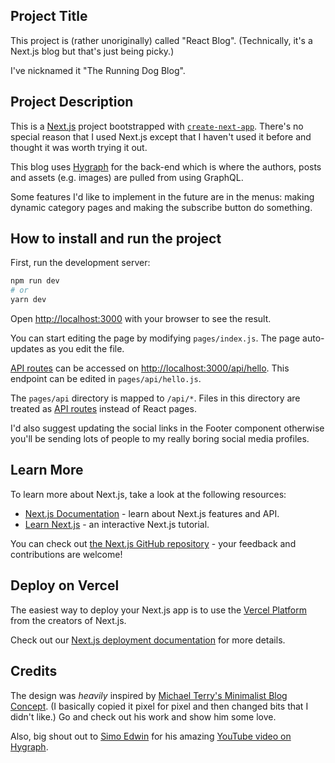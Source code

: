 ## Project Title

This project is (rather unoriginally) called "React Blog". (Technically, it's a Next.js blog but that's just being picky.)

I've nicknamed it "The Running Dog Blog".

## Project Description

This is a [Next.js](https://nextjs.org/) project bootstrapped with [`create-next-app`](https://github.com/vercel/next.js/tree/canary/packages/create-next-app). There's no special reason that I used Next.js except that I haven't used it before and thought it was worth trying it out.

This blog uses [Hygraph](https://app.hypgraph.com) for the back-end which is where the authors, posts and assets (e.g. images) are pulled from using GraphQL.

Some features I'd like to implement in the future are in the menus: making dynamic category pages and making the subscribe button do something.

## How to install and run the project

First, run the development server:

```bash
npm run dev
# or
yarn dev
```

Open [http://localhost:3000](http://localhost:3000) with your browser to see the result.

You can start editing the page by modifying `pages/index.js`. The page auto-updates as you edit the file.

[API routes](https://nextjs.org/docs/api-routes/introduction) can be accessed on [http://localhost:3000/api/hello](http://localhost:3000/api/hello). This endpoint can be edited in `pages/api/hello.js`.

The `pages/api` directory is mapped to `/api/*`. Files in this directory are treated as [API routes](https://nextjs.org/docs/api-routes/introduction) instead of React pages.

I'd also suggest updating the social links in the Footer component otherwise you'll be sending lots of people to my really boring social media profiles.

## Learn More

To learn more about Next.js, take a look at the following resources:

- [Next.js Documentation](https://nextjs.org/docs) - learn about Next.js features and API.
- [Learn Next.js](https://nextjs.org/learn) - an interactive Next.js tutorial.

You can check out [the Next.js GitHub repository](https://github.com/vercel/next.js/) - your feedback and contributions are welcome!

## Deploy on Vercel

The easiest way to deploy your Next.js app is to use the [Vercel Platform](https://vercel.com/new?utm_medium=default-template&filter=next.js&utm_source=create-next-app&utm_campaign=create-next-app-readme) from the creators of Next.js.

Check out our [Next.js deployment documentation](https://nextjs.org/docs/deployment) for more details.

## Credits

The design was _heavily_ inspired by [Michael Terry's Minimalist Blog Concept](https://www.behance.net/gallery/58000685/Minimalist-Blog-Concept?tracking_source=search_projects_appreciations%7Cblog+minimalist). (I basically copied it pixel for pixel and then changed bits that I didn't like.) Go and check out his work and show him some love.

Also, big shout out to [Simo Edwin](https://github.com/developedbyed/) for his amazing [YouTube video on Hygraph](https://youtu.be/Dc7LAgqy1_E).
